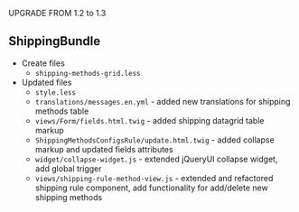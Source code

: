 UPGRADE FROM 1.2 to 1.3

ShippingBundle
-------------
- Create files
    - `shipping-methods-grid.less`
- Updated files
    - `style.less`
    - `translations/messages.en.yml` - added new translations for shipping methods table
    - `views/Form/fields.html.twig` - added shipping datagrid table markup
    - `ShippingMethodsConfigsRule/update.html.twig` - added collapse markup and updated fields attributes
    - `widget/collapse-widget.js` - extended jQueryUI collapse widget, add global trigger
    - `views/shipping-rule-method-view.js` - extended and refactored shipping rule component, add functionality for add/delete new shipping methods
